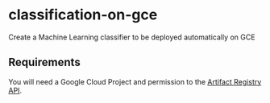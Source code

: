 # classification-on-gce
Create a Machine Learning classifier to be deployed automatically on GCE

## Requirements

You will need a Google Cloud Project and permission to the [Artifact Registry API](https://console.cloud.google.com/flows/enableapi?apiid=artifactregistry.googleapis.com).

